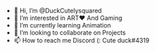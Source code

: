- 👋 Hi, I’m @DuckCutelysquared
- 👀 I’m interested in ART♥ And Gaming
- 🌱 I’m currently learning Animation
- 💞️ I’m looking to collaborate on Projects
- 📫 How to reach me Discord (: Cute duck#4319

<!---
DuckCutelysquared/DuckCutelysquared is a ✨ special ✨ repository because its `README.md` (this file) appears on your GitHub profile.
You can click the Preview link to take a look at your changes.
--->
